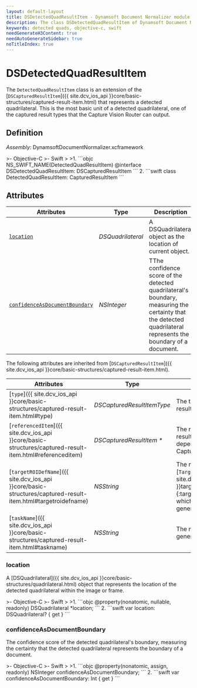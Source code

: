 ```yaml
---
layout: default-layout
title: DSDetectedQuadResultItem - Dynamsoft Document Normalizer module iOS Edition API Reference
description: The class DSDetectedQuadResultItem of Dynamsoft Document Normalizer module represents a captured result whose type is detected quads, which contains the location and confidence as a document boundary.
keywords: detected quads, objective-c, swift
needGenerateH3Content: true
needAutoGenerateSidebar: true
noTitleIndex: true
---
```


# DSDetectedQuadResultItem

The `DetectedQuadResultItem` class is an extension of the [`DSCapturedResultItem`]({{ site.dcv_ios_api }}core/basic-structures/captured-result-item.html) that represents a detected quadrilateral. This is the most basic unit of a detected quadrilateral, one of the captured result types that the Capture Vision Router can output.

## Definition

*Assembly:* DynamsoftDocumentNormalizer.xcframework

<div class="sample-code-prefix"></div>
>- Objective-C
>- Swift
>
>1. 
```objc
NS_SWIFT_NAME(DetectedQuadResultItem)
@interface DSDetectedQuadResultItem: DSCapturedResultItem
```
2. 
```swift
class DetectedQuadResultItem: CapturedResultItem
```

## Attributes

| Attributes | Type | Description |
| ---------- | ---- | ----------- |
| [`location`](#location) | *DSQuadrilateral* | A DSQuadrilateral object as the location of current object. |
| [`confidenceAsDocumentBoundary`](#confidenceasdocumentboundary) | *NSInteger* | TThe confidence score of the detected quadrilateral's boundary, measuring the certainty that the detected quadrilateral represents the boundary of a document. |

The following attributes are inherited from [`DSCapturedResultItem`]({{ site.dcv_ios_api }}core/basic-structures/captured-result-item.html).

| Attributes | Type | Description |
| ---------- | ---- | ----------- |
| [`type`]({{ site.dcv_ios_api }}core/basic-structures/captured-result-item.html#type) | *DSCapturedResultItemType* | The type of the captured result item. |
| [`referencedItem`]({{ site.dcv_ios_api }}core/basic-structures/captured-result-item.html#referenceditem) | *DSCapturedResultItem \** | The referenced captured result item. The reference dependencies is defined in the Capture Vision settings. |
| [`targetROIDefName`]({{ site.dcv_ios_api }}core/basic-structures/captured-result-item.html#targetroidefname) | *NSString* | The name of the [`TargetROIDef`]({{ site.dcv_parameters_reference }}target-roi-def/){:target="_blank"} object which includes a task that generated the result. |
| [`taskName`]({{ site.dcv_ios_api }}core/basic-structures/captured-result-item.html#taskname) | *NSString* | The name of the task that generated the result. |

### location

A [DSQuadrilateral]({{ site.dcv_ios_api }}core/basic-structures/quadrilateral.html) object that represents the location of the detected quadrilateral within the image or frame.

<div class="sample-code-prefix"></div>
>- Objective-C
>- Swift
>
>1. 
```objc
@property(nonatomic, nullable, readonly) DSQuadrilateral *location;
```
2. 
```swift
var location: DSQuadrilateral? { get }
```

### confidenceAsDocumentBoundary

The confidence score of the detected quadrilateral's boundary, measuring the certainty that the detected quadrilateral represents the boundary of a document.

<div class="sample-code-prefix"></div>
>- Objective-C
>- Swift
>
>1. 
```objc
@property(nonatomic, assign, readonly) NSInteger confidenceAsDocumentBoundary;
```
2. 
```swift
var confidenceAsDocumentBoundary: Int { get }
```

